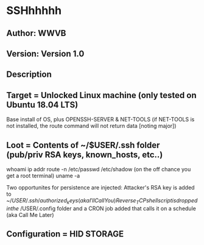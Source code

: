 # SSHhhhhh

## Author: WWVB
## Version: Version 1.0

## Description

## Target =  Unlocked Linux machine (only tested on Ubuntu 18.04 LTS)
Base install of OS, plus OPENSSH-SERVER & NET-TOOLS (if NET-TOOLS is not installed, the route command will not return data [noting major])

## Loot =      Contents of ~/$USER/.ssh folder (pub/priv RSA keys, known_hosts, etc..)
  whoami
  ip addr
  route -n
  /etc/passwd
  /etc/shadow (on the off chance you get a root terminal)
  uname -a

Two opportunites for persistence are injected:
Attacker's RSA key is added to ~/$USER/.ssh/authorized_keys (aka I'll Call You)
Reverse_TCP shell script is dropped in the ~/$USER/.config folder and a CRON job
  added that calls it on a schedule (aka Call Me Later)

## Configuration = HID STORAGE
